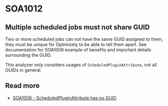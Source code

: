 # SOA1012

## Multiple scheduled jobs must not share GUID

Two or more scheduled jobs can not have the same GUID assigned to them, they must be unique for Optimizely to be able to tell them apart. See documentation for SOA1008 example of benefits and important details surrounding the GUID.

This analyzer only considers usages of `ScheduledPluginAttribute`, not all GUIDs in general.

## Read more
- [SOA1008 - ScheduledPluginAttribute has no GUID](https://github.com/Stekeblad/stekeblad.optimizely.analyzers/blob/master/doc/Analyzers/SOA1008.md)